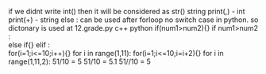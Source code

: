 if we didnt write int() then it will be considered as str() string
print(,) - int          print(+) - string
else : can be used after forloop
no switch case in python. so dictonary is used at 12.grade.py 
    c++                         python
if(num1>num2){}             if num1>num2 :  
else if{}                   elif :  
for(i=1;i<=10;i++){}        for i in range(1,11):
for(i=1;i<=10;i=i+2){}      for i in range(1,11,2):
51/10 = 5                   51/10 = 5.1       51//10 = 5
